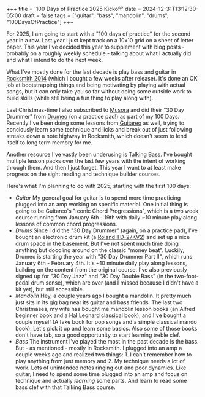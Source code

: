 +++
title = '100 Days of Practice 2025 Kickoff'
date = 2024-12-31T13:12:30-05:00
draft = false
tags = ["guitar", "bass", "mandolin", "drums", "100DaysOfPractice"]
+++

For 2025, I am going to start with a "100 days of practice" for the second year in a row. Last year I just kept track
on a 10x10 grid on a sheet of letter paper. This year I've decided this year to supplement with blog posts - probably
on a roughly weekly schedule - talking about what I actually did and what I intend to do the next week.

What I've mostly done for the last decade is play bass and guitar in [Rocksmith 2014](https://www.ubisoft.com/en-us/game/rocksmith/2014-remastered)
(which I bought a few weeks after release). It's done an OK job at bootstrapping things and being motivating by
playing with actual songs, but it can only take you so far without doing some outside work to build skills (while
still being a fun thing to play along with).

Last Christmas-time I also subscribed to [Musora](https://www.musora.com/) and did their "30 Day Drummer" from [Drumeo](https://www.musora.com/drumeo)
(on a practice pad!) as part of my 100 Days. Recently I've been doing some lessons from [Guitareo](https://www.musora.com/guitareo)
as well, trying to conciously learn some technique and licks and break out of just following streaks down a note highway in Rocksmith,
which doesn't seem to lend itself to long term memory for me.

Another resource I've vastly been underusing is [Talking Bass](https://www.talkingbass.net/). I've bought multiple lesson packs
over the last few years with the intent of working through them. And then I just forget. This year I want to at least make progress
on the sight reading and technique builder courses.

Here's what I'm planning to do with 2025, starting with the first 100 days:

- *Guitar* My general goal for guitar is to spend more time practicing plugged into an amp working on specific material. One initial
thing is going to be Guitareo's "Iconic Chord Progressions", which is a two week course running from January 6th - 19th with daily ~10
minute play along lessons of common chord progressions.
- *Drums* Since I did the "30 Day Drummer" (again, on a practice pad), I've bought an electronic drum kit (a [Roland TD-27KV2](https://www.roland.com/global/products/td-27kv2/)) and set up a nice drum space in the basement. But I've not spent much time doing anything but doodling around
on the classic "money beat". Luckily, Drumeo is starting the year with "30 Day Drummer Part II", which runs January 6th - February 4th. It's
~10 minute daily play along lessons, building on the content from the original course. I've also previously signed up for "30 Day Jazz" and
 "30 Day Double Bass" (in the two-foot-pedal drum sense), which are over (and I missed because I didn't have a kit yet), but still accessible.
- *Mandolin* Hey, a couple years ago I bought a mandolin. It pretty much just sits in its gig bag near its guitar and bass friends. The last two
Christmases, my wife has bought me mandolin lesson books (an Alfred beginner book and a Hal Leonard classical book), and I've bought a couple myself
(A fake book for pop songs and a simple classical mando book). Let's pick it up and learn some basics. Also some of those books don't have tab, so
a good opportunity to start learning treble clef.
- *Bass* The instrument I've played the most in the past decade is the bass. But - as mentioned - mostly in Rocksmith. I plugged into an amp a
couple weeks ago and realized two things: 1. I can't remember how to play anything from just memory and 2. My technique needs a lot of work.
Lots of unintended notes ringing out and poor dynamics. Like guitar, I need to spend some time plugged into an amp and focus on technique and
actually *learning* some parts. And learn to read some bass clef with that Talking Bass course.
